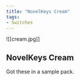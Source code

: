 ```yaml
---
title: "NovelKeys Cream"
tags:
- Switches
---
```


![[cream.jpg]]

## NovelKeys Cream

Got these in a sample pack.
